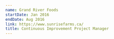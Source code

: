 ```yaml
---
name: Grand River Foods
startDate: Jan 2016
endDate: Aug 2016
link: https://www.sunrisefarms.ca/
title: Continuous Improvement Project Manager
---
```

